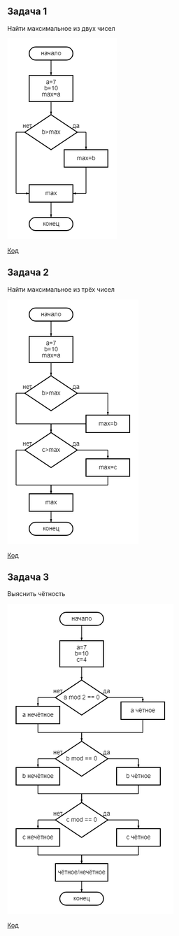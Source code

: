 ## Задача 1

Найти максимальное из двух чисел

![Блок-схема](Sxema.png)

[Код](Rabota1/Program.cs)

## Задача 2

Найти максимальное из трёх чисел

![Блок-схема](Sxema2.png)

[Код](Rabota2/Program.cs)

## Задача 3

Выяснить чётность

![Блок-схема](Sxema3.png)

[Код](Rabota3/Program.cs)





